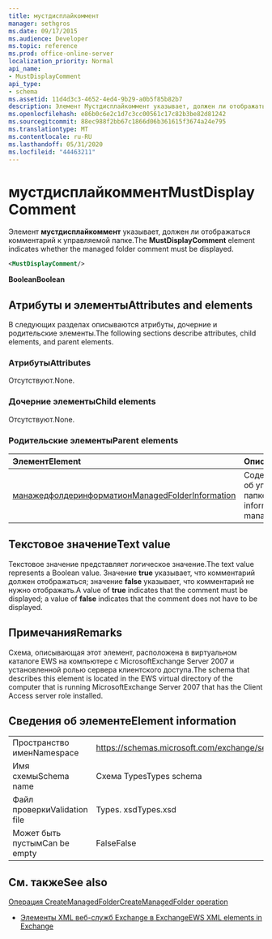```yaml
---
title: мустдисплайкоммент
manager: sethgros
ms.date: 09/17/2015
ms.audience: Developer
ms.topic: reference
ms.prod: office-online-server
localization_priority: Normal
api_name:
- MustDisplayComment
api_type:
- schema
ms.assetid: 11d4d3c3-4652-4ed4-9b29-a0b5f85b82b7
description: Элемент Мустдисплайкоммент указывает, должен ли отображаться комментарий к управляемой папке.
ms.openlocfilehash: e86b0c6e2c1d7c3cc00561c17c82b3be82d81242
ms.sourcegitcommit: 88ec988f2bb67c1866d06b361615f3674a24e795
ms.translationtype: MT
ms.contentlocale: ru-RU
ms.lasthandoff: 05/31/2020
ms.locfileid: "44463211"
---
```

# <a name="mustdisplaycomment"></a><span data-ttu-id="4c94c-103">мустдисплайкоммент</span><span class="sxs-lookup"><span data-stu-id="4c94c-103">MustDisplayComment</span></span>

<span data-ttu-id="4c94c-104">Элемент **мустдисплайкоммент** указывает, должен ли отображаться комментарий к управляемой папке.</span><span class="sxs-lookup"><span data-stu-id="4c94c-104">The **MustDisplayComment** element indicates whether the managed folder comment must be displayed.</span></span> 
  
```xml
<MustDisplayComment/>
```

 <span data-ttu-id="4c94c-105">**Boolean**</span><span class="sxs-lookup"><span data-stu-id="4c94c-105">**Boolean**</span></span>
## <a name="attributes-and-elements"></a><span data-ttu-id="4c94c-106">Атрибуты и элементы</span><span class="sxs-lookup"><span data-stu-id="4c94c-106">Attributes and elements</span></span>

<span data-ttu-id="4c94c-107">В следующих разделах описываются атрибуты, дочерние и родительские элементы.</span><span class="sxs-lookup"><span data-stu-id="4c94c-107">The following sections describe attributes, child elements, and parent elements.</span></span>
  
### <a name="attributes"></a><span data-ttu-id="4c94c-108">Атрибуты</span><span class="sxs-lookup"><span data-stu-id="4c94c-108">Attributes</span></span>

<span data-ttu-id="4c94c-109">Отсутствуют.</span><span class="sxs-lookup"><span data-stu-id="4c94c-109">None.</span></span>
  
### <a name="child-elements"></a><span data-ttu-id="4c94c-110">Дочерние элементы</span><span class="sxs-lookup"><span data-stu-id="4c94c-110">Child elements</span></span>

<span data-ttu-id="4c94c-111">Отсутствуют.</span><span class="sxs-lookup"><span data-stu-id="4c94c-111">None.</span></span>
  
### <a name="parent-elements"></a><span data-ttu-id="4c94c-112">Родительские элементы</span><span class="sxs-lookup"><span data-stu-id="4c94c-112">Parent elements</span></span>

|<span data-ttu-id="4c94c-113">**Элемент**</span><span class="sxs-lookup"><span data-stu-id="4c94c-113">**Element**</span></span>|<span data-ttu-id="4c94c-114">**Описание**</span><span class="sxs-lookup"><span data-stu-id="4c94c-114">**Description**</span></span>|
|:-----|:-----|
|[<span data-ttu-id="4c94c-115">манажедфолдеринформатион</span><span class="sxs-lookup"><span data-stu-id="4c94c-115">ManagedFolderInformation</span></span>](managedfolderinformation.md) <br/> |<span data-ttu-id="4c94c-116">Содержит сведения об управляемой папке.</span><span class="sxs-lookup"><span data-stu-id="4c94c-116">Contains information about a managed folder.</span></span>  <br/> |
   
## <a name="text-value"></a><span data-ttu-id="4c94c-117">Текстовое значение</span><span class="sxs-lookup"><span data-stu-id="4c94c-117">Text value</span></span>

<span data-ttu-id="4c94c-118">Текстовое значение представляет логическое значение.</span><span class="sxs-lookup"><span data-stu-id="4c94c-118">The text value represents a Boolean value.</span></span> <span data-ttu-id="4c94c-119">Значение **true** указывает, что комментарий должен отображаться; значение **false** указывает, что комментарий не нужно отображать.</span><span class="sxs-lookup"><span data-stu-id="4c94c-119">A value of **true** indicates that the comment must be displayed; a value of **false** indicates that the comment does not have to be displayed.</span></span> 
  
## <a name="remarks"></a><span data-ttu-id="4c94c-120">Примечания</span><span class="sxs-lookup"><span data-stu-id="4c94c-120">Remarks</span></span>

<span data-ttu-id="4c94c-121">Схема, описывающая этот элемент, расположена в виртуальном каталоге EWS на компьютере с MicrosoftExchange Server 2007 и установленной ролью сервера клиентского доступа.</span><span class="sxs-lookup"><span data-stu-id="4c94c-121">The schema that describes this element is located in the EWS virtual directory of the computer that is running MicrosoftExchange Server 2007 that has the Client Access server role installed.</span></span>
  
## <a name="element-information"></a><span data-ttu-id="4c94c-122">Сведения об элементе</span><span class="sxs-lookup"><span data-stu-id="4c94c-122">Element information</span></span>

|||
|:-----|:-----|
|<span data-ttu-id="4c94c-123">Пространство имен</span><span class="sxs-lookup"><span data-stu-id="4c94c-123">Namespace</span></span>  <br/> |https://schemas.microsoft.com/exchange/services/2006/types  <br/> |
|<span data-ttu-id="4c94c-124">Имя схемы</span><span class="sxs-lookup"><span data-stu-id="4c94c-124">Schema name</span></span>  <br/> |<span data-ttu-id="4c94c-125">Схема Types</span><span class="sxs-lookup"><span data-stu-id="4c94c-125">Types schema</span></span>  <br/> |
|<span data-ttu-id="4c94c-126">Файл проверки</span><span class="sxs-lookup"><span data-stu-id="4c94c-126">Validation file</span></span>  <br/> |<span data-ttu-id="4c94c-127">Types. xsd</span><span class="sxs-lookup"><span data-stu-id="4c94c-127">Types.xsd</span></span>  <br/> |
|<span data-ttu-id="4c94c-128">Может быть пустым</span><span class="sxs-lookup"><span data-stu-id="4c94c-128">Can be empty</span></span>  <br/> |<span data-ttu-id="4c94c-129">False</span><span class="sxs-lookup"><span data-stu-id="4c94c-129">False</span></span>  <br/> |
   
## <a name="see-also"></a><span data-ttu-id="4c94c-130">См. также</span><span class="sxs-lookup"><span data-stu-id="4c94c-130">See also</span></span>



[<span data-ttu-id="4c94c-131">Операция CreateManagedFolder</span><span class="sxs-lookup"><span data-stu-id="4c94c-131">CreateManagedFolder operation</span></span>](createmanagedfolder-operation.md)


- [<span data-ttu-id="4c94c-132">Элементы XML веб-служб Exchange в Exchange</span><span class="sxs-lookup"><span data-stu-id="4c94c-132">EWS XML elements in Exchange</span></span>](ews-xml-elements-in-exchange.md)

